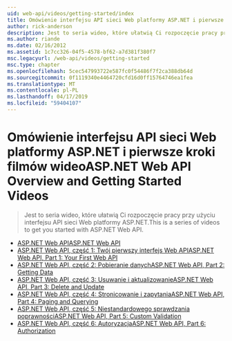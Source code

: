 ```yaml
---
uid: web-api/videos/getting-started/index
title: Omówienie interfejsu API sieci Web platformy ASP.NET i pierwsze kroki wideo | Dokumentacja firmy Microsoft
author: rick-anderson
description: Jest to seria wideo, które ułatwią Ci rozpoczęcie pracy przy użyciu interfejsu API sieci Web platformy ASP.NET.
ms.author: riande
ms.date: 02/16/2012
ms.assetid: 1c7cc326-04f5-4578-bf62-a7d381f380f7
msc.legacyurl: /web-api/videos/getting-started
msc.type: chapter
ms.openlocfilehash: 5cec547993722e587fc0f54486f7f2ca388db64d
ms.sourcegitcommit: 0f1119340e4464720cfd16d0ff15764746ea1fea
ms.translationtype: MT
ms.contentlocale: pl-PL
ms.lasthandoff: 04/17/2019
ms.locfileid: "59404107"
---
```

# <a name="aspnet-web-api-overview-and-getting-started-videos"></a><span data-ttu-id="549e8-103">Omówienie interfejsu API sieci Web platformy ASP.NET i pierwsze kroki filmów wideo</span><span class="sxs-lookup"><span data-stu-id="549e8-103">ASP.NET Web API Overview and Getting Started Videos</span></span>

> <span data-ttu-id="549e8-104">Jest to seria wideo, które ułatwią Ci rozpoczęcie pracy przy użyciu interfejsu API sieci Web platformy ASP.NET.</span><span class="sxs-lookup"><span data-stu-id="549e8-104">This is a series of videos to get you started with ASP.NET Web API.</span></span>


- [<span data-ttu-id="549e8-105">ASP.NET Web API</span><span class="sxs-lookup"><span data-stu-id="549e8-105">ASP.NET Web API</span></span>](aspnet-web-api.md)
- [<span data-ttu-id="549e8-106">ASP.NET Web API, część 1: Twój pierwszy interfejs Web API</span><span class="sxs-lookup"><span data-stu-id="549e8-106">ASP.NET Web API, Part 1: Your First Web API</span></span>](your-first-web-api.md)
- [<span data-ttu-id="549e8-107">ASP.NET Web API, część 2: Pobieranie danych</span><span class="sxs-lookup"><span data-stu-id="549e8-107">ASP.NET Web API, Part 2: Getting Data</span></span>](getting-data.md)
- [<span data-ttu-id="549e8-108">ASP.NET Web API, część 3: Usuwanie i aktualizowanie</span><span class="sxs-lookup"><span data-stu-id="549e8-108">ASP.NET Web API, Part 3: Delete and Update</span></span>](delete-and-update.md)
- [<span data-ttu-id="549e8-109">ASP.NET Web API, część 4: Stronicowanie i zapytania</span><span class="sxs-lookup"><span data-stu-id="549e8-109">ASP.NET Web API, Part 4: Paging and Querying</span></span>](paging-and-querying.md)
- [<span data-ttu-id="549e8-110">ASP.NET Web API, część 5: Niestandardowego sprawdzania poprawności</span><span class="sxs-lookup"><span data-stu-id="549e8-110">ASP.NET Web API, Part 5: Custom Validation</span></span>](custom-validation.md)
- [<span data-ttu-id="549e8-111">ASP.NET Web API, część 6: Autoryzacja</span><span class="sxs-lookup"><span data-stu-id="549e8-111">ASP.NET Web API, Part 6: Authorization</span></span>](authorization.md)
